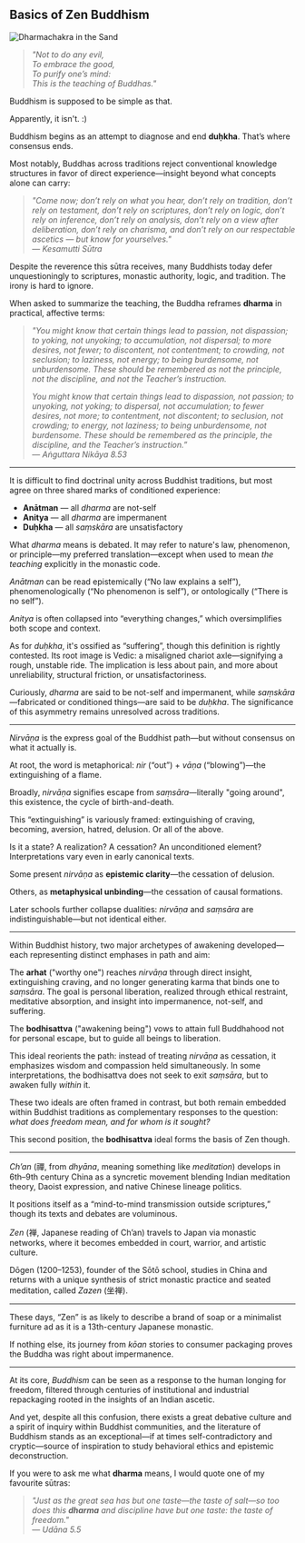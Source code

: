 ## Basics of Zen Buddhism

![Dharmachakra in the Sand](https://github.com/user-attachments/assets/e4c48c02-fae5-4cc4-a559-1db2d2242d61)

> *"Not to do any evil,  
To embrace the good,  
To purify one’s mind:  
This is the teaching of Buddhas."*

Buddhism is supposed to be simple as that.  

Apparently, it isn't. :)

Buddhism begins as an attempt to diagnose and end **duḥkha**. That’s where consensus ends.

Most notably, Buddhas across traditions reject conventional knowledge structures in favor of direct experience—insight beyond what concepts alone can carry:

> *"Come now; don’t rely on what you hear, don’t rely on tradition, don’t rely on testament, don’t rely on scriptures, don’t rely on logic, don’t rely on inference, don’t rely on analysis, don’t rely on a view after deliberation, don’t rely on charisma, and don’t rely on our respectable ascetics — but know for yourselves."*  
> — *Kesamutti Sūtra*

Despite the reverence this sūtra receives, many Buddhists today defer unquestioningly to scriptures, monastic authority, logic, and tradition. The irony is hard to ignore.

When asked to summarize the teaching, the Buddha reframes **dharma** in practical, affective terms:

> *"You might know that certain things lead to passion, not dispassion; to yoking, not unyoking; to accumulation, not dispersal; to more desires, not fewer; to discontent, not contentment; to crowding, not seclusion; to laziness, not energy; to being burdensome, not unburdensome. These should be remembered as not the principle, not the discipline, and not the Teacher’s instruction.*  
>  
> *You might know that certain things lead to dispassion, not passion; to unyoking, not yoking; to dispersal, not accumulation; to fewer desires, not more; to contentment, not discontent; to seclusion, not crowding; to energy, not laziness; to being unburdensome, not burdensome. These should be remembered as the principle, the discipline, and the Teacher’s instruction.”*  
> — *Aṅguttara Nikāya 8.53*

---

It is difficult to find doctrinal unity across Buddhist traditions, but most agree on three shared marks of conditioned experience:

- **Anātman** — all *dharma* are not-self  
- **Anitya** — all *dharma* are impermanent  
- **Duḥkha** — all *saṃskāra* are unsatisfactory

What *dharma* means is debated. It may refer to nature's law, phenomenon, or principle—my preferred translation—except when used to mean *the teaching* explicitly in the monastic code.

*Anātman* can be read epistemically (“No law explains a self”), phenomenologically (“No phenomenon is self”), or ontologically (“There is no self”).

*Anitya* is often collapsed into “everything changes,” which oversimplifies both scope and context.

As for *duḥkha*, it's ossified as “suffering”, though this definition is rightly contested. Its root image is Vedic: a misaligned chariot axle—signifying a rough, unstable ride. The implication is less about pain, and more about unreliability, structural friction, or unsatisfactoriness.

Curiously, *dharma* are said to be not-self and impermanent, while *saṃskāra*—fabricated or conditioned things—are said to be *duḥkha*. The significance of this asymmetry remains unresolved across traditions.

---

*Nirvāṇa* is the express goal of the Buddhist path—but without consensus on what it actually is.

At root, the word is metaphorical: *nir* (“out”) + *vāṇa* (“blowing”)—the extinguishing of a flame.

Broadly, *nirvāṇa* signifies escape from *saṃsāra*—literally "going around", this existence, the cycle of birth-and-death.

This “extinguishing” is variously framed: extinguishing of craving, becoming, aversion, hatred, delusion. Or all of the above.

Is it a state? A realization? A cessation? An unconditioned element? Interpretations vary even in early canonical texts.

Some present *nirvāṇa* as **epistemic clarity**—the cessation of delusion.  

Others, as **metaphysical unbinding**—the cessation of causal formations.

Later schools further collapse dualities: *nirvāṇa* and *saṃsāra* are indistinguishable—but not identical either.

---


Within Buddhist history, two major archetypes of awakening developed—each representing distinct emphases in path and aim:

The **arhat** ("worthy one") reaches *nirvāṇa* through direct insight, extinguishing craving, and no longer generating karma that binds one to *saṃsāra*. The goal is personal liberation, realized through ethical restraint, meditative absorption, and insight into impermanence, not-self, and suffering.

The **bodhisattva** ("awakening being") vows to attain full Buddhahood not for personal escape, but to guide all beings to liberation.

This ideal reorients the path: instead of treating *nirvāṇa* as cessation, it emphasizes wisdom and compassion held simultaneously. In some interpretations, the bodhisattva does not seek to exit *saṃsāra*, but to awaken fully *within* it.

These two ideals are often framed in contrast, but both remain embedded within Buddhist traditions as complementary responses to the question: *what does freedom mean, and for whom is it sought?*

This second position, the **bodhisattva** ideal forms the basis of Zen though.

---

*Ch’an* (禪, from *dhyāna*, meaning something like *meditation*) develops in 6th–9th century China as a syncretic movement blending Indian meditation theory, Daoist expression, and native Chinese lineage politics.

It positions itself as a “mind-to-mind transmission outside scriptures,” though its texts and debates are voluminous.

*Zen* (禅, Japanese reading of Ch’an) travels to Japan via monastic networks, where it becomes embedded in court, warrior, and artistic culture.

Dōgen (1200–1253), founder of the Sōtō school, studies in China and returns with a unique synthesis of strict monastic practice and seated meditation, called *Zazen* (坐禅).

---

These days, “Zen” is as likely to describe a brand of soap or a minimalist furniture ad as it is a 13th-century Japanese monastic.  

If nothing else, its journey from *kōan* stories to consumer packaging proves the Buddha was right about impermanence.

---

At its core, *Buddhism* can be seen as a response to the human longing for freedom, filtered through centuries of institutional and industrial repackaging rooted in the insights of an Indian ascetic.

And yet, despite all this confusion, there exists a great debative culture and a spirit of inquiry within Buddhist communities, and the literature of Buddhism stands as an exceptional—if at times self-contradictory and cryptic—source of inspiration to study behavioral ethics and epistemic deconstruction.

If you were to ask me what **dharma** means, I would quote one of my favourite sūtras:

> *"Just as the great sea has but one taste—the taste of salt—so too does this **dharma** and discipline have but one taste: the taste of freedom."*  
> — *Udāna 5.5*
